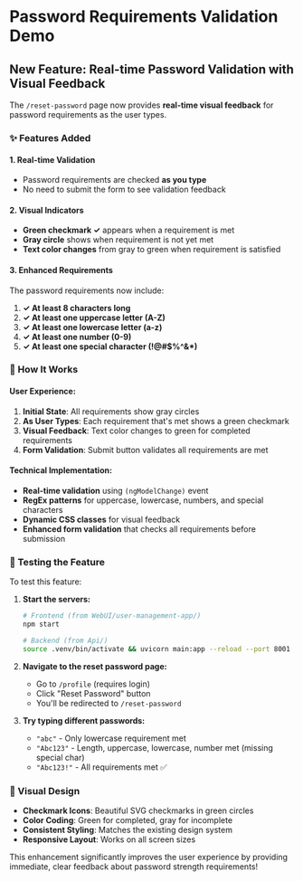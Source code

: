 # Password Requirements Validation Demo

## New Feature: Real-time Password Validation with Visual Feedback

The `/reset-password` page now provides **real-time visual feedback** for password requirements as the user types.

### ✨ Features Added

#### 1. **Real-time Validation**
- Password requirements are checked **as you type**
- No need to submit the form to see validation feedback

#### 2. **Visual Indicators**
- **Green checkmark ✓** appears when a requirement is met
- **Gray circle** shows when requirement is not yet met
- **Text color changes** from gray to green when requirement is satisfied

#### 3. **Enhanced Requirements**
The password requirements now include:

1. **✓ At least 8 characters long**
2. **✓ At least one uppercase letter (A-Z)**
3. **✓ At least one lowercase letter (a-z)**
4. **✓ At least one number (0-9)**
5. **✓ At least one special character (!@#$%^&*)**

### 🎯 How It Works

#### User Experience:
1. **Initial State**: All requirements show gray circles
2. **As User Types**: Each requirement that's met shows a green checkmark
3. **Visual Feedback**: Text color changes to green for completed requirements
4. **Form Validation**: Submit button validates all requirements are met

#### Technical Implementation:
- **Real-time validation** using `(ngModelChange)` event
- **RegEx patterns** for uppercase, lowercase, numbers, and special characters
- **Dynamic CSS classes** for visual feedback
- **Enhanced form validation** that checks all requirements before submission

### 🚀 Testing the Feature

To test this feature:

1. **Start the servers:**
   ```bash
   # Frontend (from WebUI/user-management-app/)
   npm start

   # Backend (from Api/)
   source .venv/bin/activate && uvicorn main:app --reload --port 8001
   ```

2. **Navigate to the reset password page:**
   - Go to `/profile` (requires login)
   - Click "Reset Password" button
   - You'll be redirected to `/reset-password`

3. **Try typing different passwords:**
   - `"abc"` - Only lowercase requirement met
   - `"Abc123"` - Length, uppercase, lowercase, number met (missing special char)
   - `"Abc123!"` - All requirements met ✅

### 🎨 Visual Design

- **Checkmark Icons**: Beautiful SVG checkmarks in green circles
- **Color Coding**: Green for completed, gray for incomplete
- **Consistent Styling**: Matches the existing design system
- **Responsive Layout**: Works on all screen sizes

This enhancement significantly improves the user experience by providing immediate, clear feedback about password strength requirements!